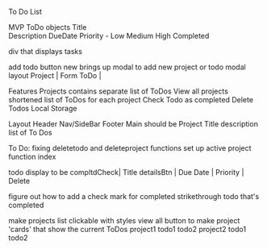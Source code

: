 To Do List

MVP
ToDo objects
    Title  
    Description
    DueDate
    Priority - Low Medium High
    Completed

div that displays tasks

add todo button
new brings up modal to add new project or todo
    modal layout
        Project | Form
        ToDo    | 

Features
    Projects
        contains separate list of ToDos
    View all projects
        shortened list of ToDos for each project
    Check Todo as completed
    Delete Todos
    Local Storage

Layout
Header
Nav/SideBar
Footer
Main
    should be Project Title
                description
                list of To Dos

To Do:
fixing deletetodo and deleteproject functions
    set up active project function index 

todo display to be 
   compltdCheck| Title     detailsBtn | Due Date | Priority | Delete 

figure out how to add a check mark for completed
    strikethrough todo that's completed


make projects list clickable with styles
view all button to make project 'cards' that show the current ToDos
            project1
                todo1
                todo2
            project2
                todo1
                todo2

